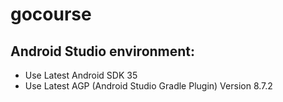 # gocourse

## Android Studio environment:
- Use Latest Android SDK  35
- Use Latest AGP (Android Studio Gradle Plugin) Version 8.7.2